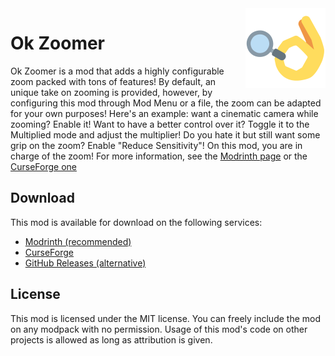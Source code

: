 <img src="./src/main/resources/assets/ok_zoomer/icon.png" align="right" width="128px" alt="Ok Zoomer icon"/>

# Ok Zoomer

Ok Zoomer is a mod that adds a highly configurable zoom packed with tons of features! By default, an unique take on zooming is provided, however, by configuring this mod through Mod Menu or a file, the zoom can be adapted for your own purposes! Here's an example: want a cinematic camera while zooming? Enable it! Want to have a better control over it? Toggle it to the Multiplied mode and adjust the multiplier! Do you hate it but still want some grip on the zoom? Enable "Reduce Sensitivity"! On this mod, you are in charge of the zoom! For more information, see the [Modrinth page](https://modrinth.com/mod/ok-zoomer) or the [CurseForge one](https://www.curseforge.com/minecraft/mc-mods/ok-zoomer)

## Download

This mod is available for download on the following services:

- [Modrinth (recommended)](https://modrinth.com/mod/ok-zoomer)
- [CurseForge](https://www.curseforge.com/minecraft/mc-mods/ok-zoomer)
- [GitHub Releases (alternative)](https://github.com/EnnuiL/OkZoomer/releases)

## License

This mod is licensed under the MIT license. You can freely include the mod on any modpack with no permission. Usage of this mod's code on other projects is allowed as long as attribution is given.
